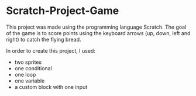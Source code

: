# Scratch-Project-Game
This project was made using the programming language Scratch. The goal of the game is to score points using the keyboard arrows (up, down, left and right) to catch the flying bread.

In order to create this project, I used: 
- two sprites
- one conditional
- one loop
- one variable
- a custom block with one input

